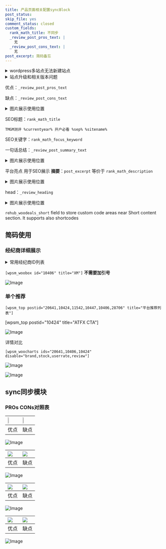 ```yaml
---
title: 产品页面相关配置syncBlock
post_status: 
skip_file: yes
comment_status: closed
custom_fields:
  rank_math_title: 不同步
  _review_post_pros_text: |
    无
  _review_post_cons_text: |
    无
post_excerpt: 简码备忘
---
```

<details><summary>wordpress多站点无法新建站点</summary>

<li>和报错需要清理cookies一样的原因</li>
<li>wp-config.php里面<code>define( 'SUBDOMAIN_INSTALL', false );//子域名安装</code></li>
<li>新建子站点是用<code>define( 'SUBDOMAIN_INSTALL', true);//子域名安装</code> 完成以后，改成<code>false</code></li>
</details>

<details><summary>站点升级和相关版本问题</summary>

<p>wordpress：5.9.9
woocommerce：7.5.1
出现问题的地方：主题选项里面>><strong>Product layout >>compact style</strong></p>
<p>如何出现没有用过的字段 导致无法保存。先导出配置 然后进行修改，后面再次恢复即可。</p>
<p>出现部分字段无法显示时，需要返回默认布局后，对产品进行保存就好了。</p>
<p></p>
</details>

优点：`_review_post_pros_text`

缺点：`_review_post_cons_text`

<details><summary>图片展示使用位置</summary>

<img src="https://prod-files-secure.s3.us-west-2.amazonaws.com/39ed1227-6d7d-4570-be36-9ccd4a2c4241/f51d3d83-55d4-4bdf-9604-f37ec77ab556/Untitled.png?X-Amz-Algorithm=AWS4-HMAC-SHA256&X-Amz-Content-Sha256=UNSIGNED-PAYLOAD&X-Amz-Credential=ASIAZI2LB466T4S4JAPK%2F20250331%2Fus-west-2%2Fs3%2Faws4_request&X-Amz-Date=20250331T045519Z&X-Amz-Expires=3600&X-Amz-Security-Token=IQoJb3JpZ2luX2VjEDQaCXVzLXdlc3QtMiJHMEUCIGa8DOIdwO%2FsLDX4h0IpDRQNt31zizmXbfIRKrjchXygAiEApwDxX0Xq4Jw8vdrbKzbtDuDJcZ%2FK8vvBLIVyuPcssRsqiAQInf%2F%2F%2F%2F%2F%2F%2F%2F%2F%2FARAAGgw2Mzc0MjMxODM4MDUiDGu93ZGgRw6mm%2Bp1tircA4L%2FF5UijKqutcE0OdW9p%2B2N0i%2FNbnxe1L%2FXF2Hiv3vzX5fcWN%2Fqd5kyLcuhe46VXr1dFvxPwcdXNUIQ8cFHQ7jybPIWyUy6KuRNz%2B%2Fc%2BKPlymIj%2F%2B9b3g%2BqT5QMjfvkP%2B%2BcnEAF6nMxfywrLudJm6z0zjpC27PCgsSJx%2Fcg2jGReKSSfLNVcjUUR4iGLsqtVAwIXVPP0KNpIlNAM%2BhUOx4B2WZo%2B5lOmZLDS%2F4KpPzfQPxxRz6o8%2BP8Wdumn4CFinSrL5dDWbjjSCgtBp41FnskAfBUkHkq9UNR0pTr%2Bat0vgVahDV6xLA7SCmPshz9VlS1bQBuaSQmxD8sAn%2F8bTCCYdRiEPPBkT%2B7Tre3xeGJEkwlxM1tvmMSu1GajitQviAM6JE5B51N7YtONInF0Bc7L1HR%2BvsGfKUyQKler1chVIVyVYoDX9yprCrWoD9B%2FwNuSVPJ5EhKMWACJXdfjxmCzzEn2M6AybV6y2fpJ82cyGYssPED1rW3gTGIynsFQQ4ndQYrvJhFKEsZMNdFvXiYnWkcw6vDANJsgHxBITFDzkK%2FY1ZfdV2BRP%2Fm92Wt7A%2Bcy07E0T9n7jOMpN6EPClUFmUrOrP6uvxl2xN8QAOEvmldqR3JKnMXd%2BnoMK%2BtqL8GOqUBzO4GIQs%2BG%2BPJ25r3AvxcslyuZ4jWIGQHUn5iSFMMwgId%2FnmKy3GqEYhSF7HzFKEgnvZFIgRWD1LrsI29%2FT%2FikF307%2B8TNEK9O%2BGhfksHSJi65ifv7n0CbflvV5ir2At%2FpXoPdpG0j5QsJPo8elBGDoPZn7p2MjgFtWrWWNqDglwrrfOuRcSRvJg3jkicdzi27GhNtpJaY4Lcny5qMwCuPczKLb04&X-Amz-Signature=aa2974bca90ef992cad8a0bc14bcc30b4bc74ed49bae3833c56e6bbea6293dc9&X-Amz-SignedHeaders=host&x-id=GetObject" alt="Image">
</details>

SEO标题：`rank_math_title`

`TMGM测评 %currentyear% 开户必看 %sep% %sitename%`

SEO关键字：`rank_math_focus_keyword`

一句话总结：`_review_post_summary_text`

<details><summary>图片展示使用位置</summary>

<img src="https://prod-files-secure.s3.us-west-2.amazonaws.com/39ed1227-6d7d-4570-be36-9ccd4a2c4241/4b96a922-296c-4f4e-8630-d1c870cbce01/Untitled.png?X-Amz-Algorithm=AWS4-HMAC-SHA256&X-Amz-Content-Sha256=UNSIGNED-PAYLOAD&X-Amz-Credential=ASIAZI2LB466V4IJE3YP%2F20250331%2Fus-west-2%2Fs3%2Faws4_request&X-Amz-Date=20250331T045523Z&X-Amz-Expires=3600&X-Amz-Security-Token=IQoJb3JpZ2luX2VjEDQaCXVzLXdlc3QtMiJHMEUCIA424p5vhfqFuQmsJYyGzkU%2FtnohbCHDdQnigbm%2FtpZNAiEArs1Ckgf0A%2Bk%2BizFf%2FojACfIsCimUNE91QaRcG87upNAqiAQInf%2F%2F%2F%2F%2F%2F%2F%2F%2F%2FARAAGgw2Mzc0MjMxODM4MDUiDIpBltENW4HZLPVpPCrcA40gociQySFGvwFasP006itT8tVMXUslTEXnaqDeZ3TfjQtpd%2B%2FQlGDEQtPJLeyOx8LAMKmROlhzWZyIBy29QP5VQQB%2BVK5zn436nz%2BSzfLDk9cXi8Lf%2BwM%2BL7s%2FxBCbazDsAaAbf%2F2StUUwB9jpS6yZcGHlzzcZDd1ljAGEpxPT6XKrFEIlBKYQpniBBAzCDHLUPRR5Ctul2MqffsQURfmAE5aiBHmQBHUxqmaa%2Fcb4M1gOfhdPkwa1iWroWZqnDtbnZgoHEfygJCTSMrK0dePstwgNJhKJtpON8nqXkTbqW9eMka7Oxh%2BJ8%2BOTIshuonrGJEImRCD21JoDC5xKOGo7PHiJqEUtsXf%2Fa0CYUaPxVqjkLusBLCIIKne3FO9iwAVUT7CY8T77dbSd7Wt1%2Fsec0mN9yD8HhlsGI6YDLahOFS7pEoJVzlZsSJI0frzG8VNOrvaZSLQeIHEyZlUtyka3L5Kc6ixQ6zVZDGy5T7iht8QhLBdeDsqeb5F43NWaLGqynxZZqZwGovPk2Q5CbP6dh4DImAXZ%2B%2FYOZSDCmPrnf9BMKo1S5w0RRhAdYImEqmDO7JmrtXXEdC0AV3g6%2BoufIon1FvosD0MTvKIoSxrA7PdABBkzQzmNmJG9MK2tqL8GOqUBDtIz9s%2BxgvuAzdvrX%2BlLUUfyEffvBXxdc0J1PNwD%2B%2F54X3yTf7LSF9rmQz00ktbpUZbV5aaSO9Wp7%2FdVhEJq6mwN9iEStYD2GFJ1pWqHx9iKUPnvfyj4PGqrs4UObFu%2BB6F3Mngf%2FOnIp8CshzO4JpPD7SmiZMM2HJxxRDxI%2BYgnluqJGZXT%2FeGkh%2FPHzg%2BHpCx0yiw6Ssd%2F4dCpc1pwGYhAmIRR&X-Amz-Signature=167b8d10697025f5328da428a40ecfc940ba45dd3ee3bb283a4a034c575ca3dc&X-Amz-SignedHeaders=host&x-id=GetObject" alt="Image">
</details>

平台亮点 用于SEO展示 **摘要**：`post_excerpt`  等价于 `rank_math_description`

<details><summary>图片展示使用位置</summary>

<img src="https://prod-files-secure.s3.us-west-2.amazonaws.com/39ed1227-6d7d-4570-be36-9ccd4a2c4241/1ee11f63-b60a-4dfe-a7a7-d58ff23b5d88/Untitled.png?X-Amz-Algorithm=AWS4-HMAC-SHA256&X-Amz-Content-Sha256=UNSIGNED-PAYLOAD&X-Amz-Credential=ASIAZI2LB466YPOMDJGP%2F20250331%2Fus-west-2%2Fs3%2Faws4_request&X-Amz-Date=20250331T045523Z&X-Amz-Expires=3600&X-Amz-Security-Token=IQoJb3JpZ2luX2VjEDQaCXVzLXdlc3QtMiJHMEUCIQD9DZqwqZhlqVUL2x3WHZO10a80%2B4KsZpM8oGJlj%2FocJQIgXtqGd4fV1l2ck1NHb4L0aw%2FWrw8Y%2BctzZYMrZN%2F2dEoqiAQInf%2F%2F%2F%2F%2F%2F%2F%2F%2F%2FARAAGgw2Mzc0MjMxODM4MDUiDAy75usN1hZlXNLKbircA3VkITVgFAWPMmBrffJ2qu7EAfOdxsIumMBkBjL1gyOmT9Yy8oZj7HgKvtETVIrmqj3U%2BvT84COJUJXZdCQINW3T8iPZc57BRc5B4uJWp9VWRhs8NaVxjrGZheuTW8V6hG%2B0jQr3CHbABc%2FmHkk9o%2FK8bc%2FFB9M2FcZ1hKTDhfj85u46S2DlVSsl89avhhzYuWjWv9sJ7fPeEwy%2BaYqcRYK0I7c0DzDZswPvtcqA6q%2FszfZETuCqHYbY0VcxkfQdxv%2Bc%2FwVRMlCvVGOv8WPTHATIbGQrOONmSATU7hYgv4s4boTtFW7e%2FhAHLMfyvP3JNZyFYUglfzVxCkDYqpsQCKn1PWTvbRkliG0rAUrpmOClusDZCeSGsaR%2FyBRa6a6iMIxMqBiqhNUFYDELbF9HkyxLz04tIkQA6BPj9GcpmLzR%2BTMmrhJNsAA1%2BObYgkeXIFd0nO9qjU3cWszmZ1%2F9bMEXC9dEESWQupvqLykqZ%2BJ2gKyyrwoJO6i8WbBMY5KjE51ZbTfeastD54E4HMoyRQVZ99jHcpkfrSRr22iLeHMD4p5GeGO3zkq%2B%2BpNJbZ82KhPXBCFjw19WE4c%2FD305g%2BsB%2BJwshFh7lZ5WyEnVbaU1a1WgewFbtBnLGAMfMKGtqL8GOqUBbnMDSQMtMkXkw8XULPO4xkXXUGDQR%2F1ofMHCBCImytWVywFQ7EHHRFqL%2FfZfIBEWK5E9iFdo616%2Badm0PBLbf09EuNGmV844zKRXkXG3A%2FJuDWhu0MPqkt5xGH1TRLOnDg7Fj0ed9ChLJ7SQJK5YRImOXGTZHdyHKSSIPZMXMACyZhk11JrKwVW%2B6OPa9NRSquKG7njG3PpaBrPFVeJNsfZCT0PA&X-Amz-Signature=28f04354f83aa2ad38f3a54e4bfcd669e44e5e89621ee7c07c56486d7bd877ee&X-Amz-SignedHeaders=host&x-id=GetObject" alt="Image">
<img src="https://prod-files-secure.s3.us-west-2.amazonaws.com/39ed1227-6d7d-4570-be36-9ccd4a2c4241/ad4118b5-78d8-4fbe-801e-3b29b5d99c01/Untitled.png?X-Amz-Algorithm=AWS4-HMAC-SHA256&X-Amz-Content-Sha256=UNSIGNED-PAYLOAD&X-Amz-Credential=ASIAZI2LB466YPOMDJGP%2F20250331%2Fus-west-2%2Fs3%2Faws4_request&X-Amz-Date=20250331T045523Z&X-Amz-Expires=3600&X-Amz-Security-Token=IQoJb3JpZ2luX2VjEDQaCXVzLXdlc3QtMiJHMEUCIQD9DZqwqZhlqVUL2x3WHZO10a80%2B4KsZpM8oGJlj%2FocJQIgXtqGd4fV1l2ck1NHb4L0aw%2FWrw8Y%2BctzZYMrZN%2F2dEoqiAQInf%2F%2F%2F%2F%2F%2F%2F%2F%2F%2FARAAGgw2Mzc0MjMxODM4MDUiDAy75usN1hZlXNLKbircA3VkITVgFAWPMmBrffJ2qu7EAfOdxsIumMBkBjL1gyOmT9Yy8oZj7HgKvtETVIrmqj3U%2BvT84COJUJXZdCQINW3T8iPZc57BRc5B4uJWp9VWRhs8NaVxjrGZheuTW8V6hG%2B0jQr3CHbABc%2FmHkk9o%2FK8bc%2FFB9M2FcZ1hKTDhfj85u46S2DlVSsl89avhhzYuWjWv9sJ7fPeEwy%2BaYqcRYK0I7c0DzDZswPvtcqA6q%2FszfZETuCqHYbY0VcxkfQdxv%2Bc%2FwVRMlCvVGOv8WPTHATIbGQrOONmSATU7hYgv4s4boTtFW7e%2FhAHLMfyvP3JNZyFYUglfzVxCkDYqpsQCKn1PWTvbRkliG0rAUrpmOClusDZCeSGsaR%2FyBRa6a6iMIxMqBiqhNUFYDELbF9HkyxLz04tIkQA6BPj9GcpmLzR%2BTMmrhJNsAA1%2BObYgkeXIFd0nO9qjU3cWszmZ1%2F9bMEXC9dEESWQupvqLykqZ%2BJ2gKyyrwoJO6i8WbBMY5KjE51ZbTfeastD54E4HMoyRQVZ99jHcpkfrSRr22iLeHMD4p5GeGO3zkq%2B%2BpNJbZ82KhPXBCFjw19WE4c%2FD305g%2BsB%2BJwshFh7lZ5WyEnVbaU1a1WgewFbtBnLGAMfMKGtqL8GOqUBbnMDSQMtMkXkw8XULPO4xkXXUGDQR%2F1ofMHCBCImytWVywFQ7EHHRFqL%2FfZfIBEWK5E9iFdo616%2Badm0PBLbf09EuNGmV844zKRXkXG3A%2FJuDWhu0MPqkt5xGH1TRLOnDg7Fj0ed9ChLJ7SQJK5YRImOXGTZHdyHKSSIPZMXMACyZhk11JrKwVW%2B6OPa9NRSquKG7njG3PpaBrPFVeJNsfZCT0PA&X-Amz-Signature=2f5a74056c83bec8fd0a736ef9e60e9fa6b6dec7531bb7cadb176288f2430493&X-Amz-SignedHeaders=host&x-id=GetObject" alt="Image">
<img src="https://prod-files-secure.s3.us-west-2.amazonaws.com/39ed1227-6d7d-4570-be36-9ccd4a2c4241/a38cf7c9-a79c-4b64-9e94-13589fe0758b/Untitled.png?X-Amz-Algorithm=AWS4-HMAC-SHA256&X-Amz-Content-Sha256=UNSIGNED-PAYLOAD&X-Amz-Credential=ASIAZI2LB466YPOMDJGP%2F20250331%2Fus-west-2%2Fs3%2Faws4_request&X-Amz-Date=20250331T045523Z&X-Amz-Expires=3600&X-Amz-Security-Token=IQoJb3JpZ2luX2VjEDQaCXVzLXdlc3QtMiJHMEUCIQD9DZqwqZhlqVUL2x3WHZO10a80%2B4KsZpM8oGJlj%2FocJQIgXtqGd4fV1l2ck1NHb4L0aw%2FWrw8Y%2BctzZYMrZN%2F2dEoqiAQInf%2F%2F%2F%2F%2F%2F%2F%2F%2F%2FARAAGgw2Mzc0MjMxODM4MDUiDAy75usN1hZlXNLKbircA3VkITVgFAWPMmBrffJ2qu7EAfOdxsIumMBkBjL1gyOmT9Yy8oZj7HgKvtETVIrmqj3U%2BvT84COJUJXZdCQINW3T8iPZc57BRc5B4uJWp9VWRhs8NaVxjrGZheuTW8V6hG%2B0jQr3CHbABc%2FmHkk9o%2FK8bc%2FFB9M2FcZ1hKTDhfj85u46S2DlVSsl89avhhzYuWjWv9sJ7fPeEwy%2BaYqcRYK0I7c0DzDZswPvtcqA6q%2FszfZETuCqHYbY0VcxkfQdxv%2Bc%2FwVRMlCvVGOv8WPTHATIbGQrOONmSATU7hYgv4s4boTtFW7e%2FhAHLMfyvP3JNZyFYUglfzVxCkDYqpsQCKn1PWTvbRkliG0rAUrpmOClusDZCeSGsaR%2FyBRa6a6iMIxMqBiqhNUFYDELbF9HkyxLz04tIkQA6BPj9GcpmLzR%2BTMmrhJNsAA1%2BObYgkeXIFd0nO9qjU3cWszmZ1%2F9bMEXC9dEESWQupvqLykqZ%2BJ2gKyyrwoJO6i8WbBMY5KjE51ZbTfeastD54E4HMoyRQVZ99jHcpkfrSRr22iLeHMD4p5GeGO3zkq%2B%2BpNJbZ82KhPXBCFjw19WE4c%2FD305g%2BsB%2BJwshFh7lZ5WyEnVbaU1a1WgewFbtBnLGAMfMKGtqL8GOqUBbnMDSQMtMkXkw8XULPO4xkXXUGDQR%2F1ofMHCBCImytWVywFQ7EHHRFqL%2FfZfIBEWK5E9iFdo616%2Badm0PBLbf09EuNGmV844zKRXkXG3A%2FJuDWhu0MPqkt5xGH1TRLOnDg7Fj0ed9ChLJ7SQJK5YRImOXGTZHdyHKSSIPZMXMACyZhk11JrKwVW%2B6OPa9NRSquKG7njG3PpaBrPFVeJNsfZCT0PA&X-Amz-Signature=afa88bcf0e7f547ce2ad5b2b96ed383415b573f5f48d2de44848e6858f2369af&X-Amz-SignedHeaders=host&x-id=GetObject" alt="Image">
<img src="https://prod-files-secure.s3.us-west-2.amazonaws.com/39ed1227-6d7d-4570-be36-9ccd4a2c4241/7da6fc1e-d2ac-42ae-8c75-cb5749aa18f6/Untitled.png?X-Amz-Algorithm=AWS4-HMAC-SHA256&X-Amz-Content-Sha256=UNSIGNED-PAYLOAD&X-Amz-Credential=ASIAZI2LB466YPOMDJGP%2F20250331%2Fus-west-2%2Fs3%2Faws4_request&X-Amz-Date=20250331T045523Z&X-Amz-Expires=3600&X-Amz-Security-Token=IQoJb3JpZ2luX2VjEDQaCXVzLXdlc3QtMiJHMEUCIQD9DZqwqZhlqVUL2x3WHZO10a80%2B4KsZpM8oGJlj%2FocJQIgXtqGd4fV1l2ck1NHb4L0aw%2FWrw8Y%2BctzZYMrZN%2F2dEoqiAQInf%2F%2F%2F%2F%2F%2F%2F%2F%2F%2FARAAGgw2Mzc0MjMxODM4MDUiDAy75usN1hZlXNLKbircA3VkITVgFAWPMmBrffJ2qu7EAfOdxsIumMBkBjL1gyOmT9Yy8oZj7HgKvtETVIrmqj3U%2BvT84COJUJXZdCQINW3T8iPZc57BRc5B4uJWp9VWRhs8NaVxjrGZheuTW8V6hG%2B0jQr3CHbABc%2FmHkk9o%2FK8bc%2FFB9M2FcZ1hKTDhfj85u46S2DlVSsl89avhhzYuWjWv9sJ7fPeEwy%2BaYqcRYK0I7c0DzDZswPvtcqA6q%2FszfZETuCqHYbY0VcxkfQdxv%2Bc%2FwVRMlCvVGOv8WPTHATIbGQrOONmSATU7hYgv4s4boTtFW7e%2FhAHLMfyvP3JNZyFYUglfzVxCkDYqpsQCKn1PWTvbRkliG0rAUrpmOClusDZCeSGsaR%2FyBRa6a6iMIxMqBiqhNUFYDELbF9HkyxLz04tIkQA6BPj9GcpmLzR%2BTMmrhJNsAA1%2BObYgkeXIFd0nO9qjU3cWszmZ1%2F9bMEXC9dEESWQupvqLykqZ%2BJ2gKyyrwoJO6i8WbBMY5KjE51ZbTfeastD54E4HMoyRQVZ99jHcpkfrSRr22iLeHMD4p5GeGO3zkq%2B%2BpNJbZ82KhPXBCFjw19WE4c%2FD305g%2BsB%2BJwshFh7lZ5WyEnVbaU1a1WgewFbtBnLGAMfMKGtqL8GOqUBbnMDSQMtMkXkw8XULPO4xkXXUGDQR%2F1ofMHCBCImytWVywFQ7EHHRFqL%2FfZfIBEWK5E9iFdo616%2Badm0PBLbf09EuNGmV844zKRXkXG3A%2FJuDWhu0MPqkt5xGH1TRLOnDg7Fj0ed9ChLJ7SQJK5YRImOXGTZHdyHKSSIPZMXMACyZhk11JrKwVW%2B6OPa9NRSquKG7njG3PpaBrPFVeJNsfZCT0PA&X-Amz-Signature=e8165b478acfc7f25d67c368564aa5d8d1df277c7badfd229ce7e9e6eeb2c2eb&X-Amz-SignedHeaders=host&x-id=GetObject" alt="Image">
<img src="https://prod-files-secure.s3.us-west-2.amazonaws.com/39ed1227-6d7d-4570-be36-9ccd4a2c4241/7e97f40a-eaee-47f5-b2f9-475f96808fa7/Untitled.png?X-Amz-Algorithm=AWS4-HMAC-SHA256&X-Amz-Content-Sha256=UNSIGNED-PAYLOAD&X-Amz-Credential=ASIAZI2LB466YPOMDJGP%2F20250331%2Fus-west-2%2Fs3%2Faws4_request&X-Amz-Date=20250331T045523Z&X-Amz-Expires=3600&X-Amz-Security-Token=IQoJb3JpZ2luX2VjEDQaCXVzLXdlc3QtMiJHMEUCIQD9DZqwqZhlqVUL2x3WHZO10a80%2B4KsZpM8oGJlj%2FocJQIgXtqGd4fV1l2ck1NHb4L0aw%2FWrw8Y%2BctzZYMrZN%2F2dEoqiAQInf%2F%2F%2F%2F%2F%2F%2F%2F%2F%2FARAAGgw2Mzc0MjMxODM4MDUiDAy75usN1hZlXNLKbircA3VkITVgFAWPMmBrffJ2qu7EAfOdxsIumMBkBjL1gyOmT9Yy8oZj7HgKvtETVIrmqj3U%2BvT84COJUJXZdCQINW3T8iPZc57BRc5B4uJWp9VWRhs8NaVxjrGZheuTW8V6hG%2B0jQr3CHbABc%2FmHkk9o%2FK8bc%2FFB9M2FcZ1hKTDhfj85u46S2DlVSsl89avhhzYuWjWv9sJ7fPeEwy%2BaYqcRYK0I7c0DzDZswPvtcqA6q%2FszfZETuCqHYbY0VcxkfQdxv%2Bc%2FwVRMlCvVGOv8WPTHATIbGQrOONmSATU7hYgv4s4boTtFW7e%2FhAHLMfyvP3JNZyFYUglfzVxCkDYqpsQCKn1PWTvbRkliG0rAUrpmOClusDZCeSGsaR%2FyBRa6a6iMIxMqBiqhNUFYDELbF9HkyxLz04tIkQA6BPj9GcpmLzR%2BTMmrhJNsAA1%2BObYgkeXIFd0nO9qjU3cWszmZ1%2F9bMEXC9dEESWQupvqLykqZ%2BJ2gKyyrwoJO6i8WbBMY5KjE51ZbTfeastD54E4HMoyRQVZ99jHcpkfrSRr22iLeHMD4p5GeGO3zkq%2B%2BpNJbZ82KhPXBCFjw19WE4c%2FD305g%2BsB%2BJwshFh7lZ5WyEnVbaU1a1WgewFbtBnLGAMfMKGtqL8GOqUBbnMDSQMtMkXkw8XULPO4xkXXUGDQR%2F1ofMHCBCImytWVywFQ7EHHRFqL%2FfZfIBEWK5E9iFdo616%2Badm0PBLbf09EuNGmV844zKRXkXG3A%2FJuDWhu0MPqkt5xGH1TRLOnDg7Fj0ed9ChLJ7SQJK5YRImOXGTZHdyHKSSIPZMXMACyZhk11JrKwVW%2B6OPa9NRSquKG7njG3PpaBrPFVeJNsfZCT0PA&X-Amz-Signature=3469f7e55dd6ce5a8767cb6eecafab8ac5ca18c68cc47cf849dc86f90790a88b&X-Amz-SignedHeaders=host&x-id=GetObject" alt="Image">
</details>

head：`_review_heading`

<details><summary>图片展示使用位置</summary>

<img src="https://prod-files-secure.s3.us-west-2.amazonaws.com/39ed1227-6d7d-4570-be36-9ccd4a2c4241/3a4650ad-9887-415c-889a-edd51fa54f27/Untitled.png?X-Amz-Algorithm=AWS4-HMAC-SHA256&X-Amz-Content-Sha256=UNSIGNED-PAYLOAD&X-Amz-Credential=ASIAZI2LB466RQVIGSFV%2F20250331%2Fus-west-2%2Fs3%2Faws4_request&X-Amz-Date=20250331T045523Z&X-Amz-Expires=3600&X-Amz-Security-Token=IQoJb3JpZ2luX2VjEDQaCXVzLXdlc3QtMiJIMEYCIQCEN433jJ5GqMXR6PDIjqKhMgwdI02NQt3DnZpJn7V5%2BwIhAMWxKoHsrAm2psT34YoUIRepdJuPTUTYZYedGNtyaBS3KogECJ3%2F%2F%2F%2F%2F%2F%2F%2F%2F%2FwEQABoMNjM3NDIzMTgzODA1IgxjeeTfS6cpdRn%2B%2FPYq3AMBSI%2BAN5gOn1ja9KGHtaIqI3uV2teC66XacTmbfS%2BeiHGB1J5BeM%2FekN1NetJyskHb%2B0RBK0T4C8LpoPtMxZA9mBlo%2Bb58lI9HCe3y%2B%2BULipKGhS7yeBAo7V3EXvBlAmGf%2FPxXsGq%2FgZZ8KFQjqAR1HK%2FB1ZZ01FyOY%2BW3KcrD87%2F3U472aUcJOVEDQA5HbKmH6Kf4CG9CRyUSgUU1y%2B%2F3SuORxfxxrXDxFwvhlLmge2o%2B1A%2FKQ8%2BjCsIlfGqjKHy961ZqV%2B5T%2BuzDIOrf3QmIdJ68lVP4I0ALq14Cb4tAzjsDinrEWS7SBHL6rIXH%2FzoBWe3qMa7Va5PKKaOaqFTUmNtjE%2BXzG4bYLBiwtfSYkDsw5ng0ebYgf5TN6EdQbxYmrvipJreIlOWYxk%2FPZwHxc5l%2F4ZWl5zX1PEKuvaF2%2B33WFDwtjYbRBb61oTfwDVS6UKduoI7sEAB0%2FKE8gTyrzVtYIOw5xzjCxb49Sl4YMx5GM%2FLeBlfrEvdRsaSnInZnz99VrtKBIZlkMqMGFovwvTioMy70KRCDPLkXDdxUaXUokKQ6JMfnPU14YQ2WIDve1IQ%2BXXtPUp%2FiRq7VEXnqtPwvnIjae53HDad68TNJ9RHPTFL%2BcKcqwNj7HDDQrai%2FBjqkAThnvoynV7FXTUOEV9jUhbrgWUA%2FGFxgflcju27KpmNnrKDnfhnBUejWalhwHvl%2BtZG5LDT%2Fd%2BgpLj4c1EhGN3nyPR4VYzUrdFD9q5wwBGPSvtkAw20k5IT4NHHbVsOxP%2F7tgZgOQ4suQ%2FUBNbXiqKgyigfKKsdQx%2F6IXz8JLuapk18pnQsSA0sYfqQbsKaF3a4%2F6ZlrsYAPRqKp2KTk01lA1XsD&X-Amz-Signature=b1640495b2556af5f444a1abe8de37e2071820ee245436aeea736e4c173e9953&X-Amz-SignedHeaders=host&x-id=GetObject" alt="Image">
</details>

`rehub_woodeals_short`	field to store custom code areas near Short content section. It supports also shortcodes



## 简码使用

### 经纪商详细展示

<details><summary>常用经纪商ID列表</summary>

<pre><code class="php">嘉盛 ===> 20641  [wpsm_woobox id="20641" title="嘉盛"]
易信easymarkets ===> 11542  [wpsm_woobox id="11542" title="易信easymarkets"]
ATFX外汇 ===> 10424  [wpsm_woobox id="10424" title="ATFX"]
XM ===> 10406  [wpsm_woobox id="10406" title="XM"]
TMGM ===> 29622  [wpsm_woobox id="29622" title="TMGM"]
HYCM ===> 10447  [wpsm_woobox id="10447" title="HYCM"]
fpmarkets澳福外汇 ===> 20639  [wpsm_woobox id="20639" title="fpmarkets澳福外汇"]</code></pre>
</details>

`[wpsm_woobox id="10406" title="XM"]` **不需要加引号**

![Image](https://prod-files-secure.s3.us-west-2.amazonaws.com/39ed1227-6d7d-4570-be36-9ccd4a2c4241/4f898f9d-0fa7-4e43-acd3-ac6bc7be575a/Untitled.png?X-Amz-Algorithm=AWS4-HMAC-SHA256&X-Amz-Content-Sha256=UNSIGNED-PAYLOAD&X-Amz-Credential=ASIAZI2LB466RWV7ER2I%2F20250331%2Fus-west-2%2Fs3%2Faws4_request&X-Amz-Date=20250331T045517Z&X-Amz-Expires=3600&X-Amz-Security-Token=IQoJb3JpZ2luX2VjEDQaCXVzLXdlc3QtMiJGMEQCIHDse1frszrzVS2BZ4N%2BnxXDOmVzUkFF1RaQf6BkaktGAiA24mJAx6eXgodKhW4V0ktjBOJaKIDR2rjpliNjulHpGCqIBAid%2F%2F%2F%2F%2F%2F%2F%2F%2F%2F8BEAAaDDYzNzQyMzE4MzgwNSIMBzlSIxNUpjsPDT9JKtwDxvh1w4XgzqC01Bzm%2F0LstQroSkQx46Z2b1GlAQyghoEiH%2Fb2Ynlf%2BjUTGE56jWvz8%2FvP0JFaJ7DtbkSCjiGxpIZ7aFlUU2yOWim7ovFlCP3p51Q0PZaGVhwi5LJUp%2FEffcKsqyPSY3x7FWbnPsgHmhq0f7HgnDXNwXtkE0%2BE06E%2BAjthyv%2B2qyHGpkLgfjclDTTrvGdQtkF6wjOsJ9%2Fq%2Bx1y7DKWQnCshSrso4E%2FK7JOEuHDtZM019GKm0zAJ8uP4x7hjbwaAX1XPNF0CFIWz0AN3QTcLSV9kUbvOLXOgOTtaEA3H9ch7Fx9gLP2roHtaUKZgpaKvIgLGw1FUFrTkVRhn7RpAc%2FF8dsdr41op9HpuoUvorgRzxh1vaNg0z9iluqgzMHlMEVgm4mwn9F116jr4%2B0PJjkvsFmtDh1036Q9Ibw1HNzPIb8nIkeCcOhA5LyKWYZtazUmigwUIoblLWvP8EJQajw%2BbRCAC8e4csL4VZb6pscdQDL353hEymM9MA947uY7lHEHjRyJSFb8GTYdz1c40mjhVU%2FZ%2Flh8c%2B6bsKN1GKMA5JweApeo1AwoE%2BNbhMn31%2BLaCiLZwagDsq3obgWoRgrSFuvVzwyjT4Je%2FJ2n%2B2tn%2Bjk37Pwwlq2ovwY6pgHP5nyh4L2QWT4B36O5TGkQbGdrSYwKgNTI6glgq4M3Y4c95zUF%2F76zQXDGC2TfgAkarwDauJ9hyZ7GeKh84oYkVS69zjKRzaQhpuQ3kOCS8YG2G4ilEAm9PQAhDwFKaQk6yGuosR3MWjdztdIX%2B109MWGfcondC7VfYIsVjdfC5bvmDhKe3QVto2WdIpzbP6FW5yboYcr%2FAMNP6t%2FHLFrHVYAjeTdf&X-Amz-Signature=bfef8745eea4969ee6062fa9fcdb88ccb5fb2c66d78aa489fc277eddc2c35cb5&X-Amz-SignedHeaders=host&x-id=GetObject)

### 单个推荐
`[wpsm_top postid="20641,10424,11542,10447,10406,28706" title="平台推荐列表"]`

[wpsm_top postid="10424" title="ATFX CTA"]

![Image](https://prod-files-secure.s3.us-west-2.amazonaws.com/39ed1227-6d7d-4570-be36-9ccd4a2c4241/5ac620dc-51a8-48b6-b55d-91f47299193c/Untitled.png?X-Amz-Algorithm=AWS4-HMAC-SHA256&X-Amz-Content-Sha256=UNSIGNED-PAYLOAD&X-Amz-Credential=ASIAZI2LB466RWV7ER2I%2F20250331%2Fus-west-2%2Fs3%2Faws4_request&X-Amz-Date=20250331T045517Z&X-Amz-Expires=3600&X-Amz-Security-Token=IQoJb3JpZ2luX2VjEDQaCXVzLXdlc3QtMiJGMEQCIHDse1frszrzVS2BZ4N%2BnxXDOmVzUkFF1RaQf6BkaktGAiA24mJAx6eXgodKhW4V0ktjBOJaKIDR2rjpliNjulHpGCqIBAid%2F%2F%2F%2F%2F%2F%2F%2F%2F%2F8BEAAaDDYzNzQyMzE4MzgwNSIMBzlSIxNUpjsPDT9JKtwDxvh1w4XgzqC01Bzm%2F0LstQroSkQx46Z2b1GlAQyghoEiH%2Fb2Ynlf%2BjUTGE56jWvz8%2FvP0JFaJ7DtbkSCjiGxpIZ7aFlUU2yOWim7ovFlCP3p51Q0PZaGVhwi5LJUp%2FEffcKsqyPSY3x7FWbnPsgHmhq0f7HgnDXNwXtkE0%2BE06E%2BAjthyv%2B2qyHGpkLgfjclDTTrvGdQtkF6wjOsJ9%2Fq%2Bx1y7DKWQnCshSrso4E%2FK7JOEuHDtZM019GKm0zAJ8uP4x7hjbwaAX1XPNF0CFIWz0AN3QTcLSV9kUbvOLXOgOTtaEA3H9ch7Fx9gLP2roHtaUKZgpaKvIgLGw1FUFrTkVRhn7RpAc%2FF8dsdr41op9HpuoUvorgRzxh1vaNg0z9iluqgzMHlMEVgm4mwn9F116jr4%2B0PJjkvsFmtDh1036Q9Ibw1HNzPIb8nIkeCcOhA5LyKWYZtazUmigwUIoblLWvP8EJQajw%2BbRCAC8e4csL4VZb6pscdQDL353hEymM9MA947uY7lHEHjRyJSFb8GTYdz1c40mjhVU%2FZ%2Flh8c%2B6bsKN1GKMA5JweApeo1AwoE%2BNbhMn31%2BLaCiLZwagDsq3obgWoRgrSFuvVzwyjT4Je%2FJ2n%2B2tn%2Bjk37Pwwlq2ovwY6pgHP5nyh4L2QWT4B36O5TGkQbGdrSYwKgNTI6glgq4M3Y4c95zUF%2F76zQXDGC2TfgAkarwDauJ9hyZ7GeKh84oYkVS69zjKRzaQhpuQ3kOCS8YG2G4ilEAm9PQAhDwFKaQk6yGuosR3MWjdztdIX%2B109MWGfcondC7VfYIsVjdfC5bvmDhKe3QVto2WdIpzbP6FW5yboYcr%2FAMNP6t%2FHLFrHVYAjeTdf&X-Amz-Signature=3d0a3fc4fef9f95493854388b4deb766798e22c52351d772f1bce71fc65c9da3&X-Amz-SignedHeaders=host&x-id=GetObject)

详情对比

`[wpsm_woocharts ids="20641,10406,10424" disable="brand,stock,userrate,review"]`

![Image](https://prod-files-secure.s3.us-west-2.amazonaws.com/39ed1227-6d7d-4570-be36-9ccd4a2c4241/bf3ba45f-b9f3-4295-8aef-b4a495fd25f4/Untitled.png?X-Amz-Algorithm=AWS4-HMAC-SHA256&X-Amz-Content-Sha256=UNSIGNED-PAYLOAD&X-Amz-Credential=ASIAZI2LB466RWV7ER2I%2F20250331%2Fus-west-2%2Fs3%2Faws4_request&X-Amz-Date=20250331T045517Z&X-Amz-Expires=3600&X-Amz-Security-Token=IQoJb3JpZ2luX2VjEDQaCXVzLXdlc3QtMiJGMEQCIHDse1frszrzVS2BZ4N%2BnxXDOmVzUkFF1RaQf6BkaktGAiA24mJAx6eXgodKhW4V0ktjBOJaKIDR2rjpliNjulHpGCqIBAid%2F%2F%2F%2F%2F%2F%2F%2F%2F%2F8BEAAaDDYzNzQyMzE4MzgwNSIMBzlSIxNUpjsPDT9JKtwDxvh1w4XgzqC01Bzm%2F0LstQroSkQx46Z2b1GlAQyghoEiH%2Fb2Ynlf%2BjUTGE56jWvz8%2FvP0JFaJ7DtbkSCjiGxpIZ7aFlUU2yOWim7ovFlCP3p51Q0PZaGVhwi5LJUp%2FEffcKsqyPSY3x7FWbnPsgHmhq0f7HgnDXNwXtkE0%2BE06E%2BAjthyv%2B2qyHGpkLgfjclDTTrvGdQtkF6wjOsJ9%2Fq%2Bx1y7DKWQnCshSrso4E%2FK7JOEuHDtZM019GKm0zAJ8uP4x7hjbwaAX1XPNF0CFIWz0AN3QTcLSV9kUbvOLXOgOTtaEA3H9ch7Fx9gLP2roHtaUKZgpaKvIgLGw1FUFrTkVRhn7RpAc%2FF8dsdr41op9HpuoUvorgRzxh1vaNg0z9iluqgzMHlMEVgm4mwn9F116jr4%2B0PJjkvsFmtDh1036Q9Ibw1HNzPIb8nIkeCcOhA5LyKWYZtazUmigwUIoblLWvP8EJQajw%2BbRCAC8e4csL4VZb6pscdQDL353hEymM9MA947uY7lHEHjRyJSFb8GTYdz1c40mjhVU%2FZ%2Flh8c%2B6bsKN1GKMA5JweApeo1AwoE%2BNbhMn31%2BLaCiLZwagDsq3obgWoRgrSFuvVzwyjT4Je%2FJ2n%2B2tn%2Bjk37Pwwlq2ovwY6pgHP5nyh4L2QWT4B36O5TGkQbGdrSYwKgNTI6glgq4M3Y4c95zUF%2F76zQXDGC2TfgAkarwDauJ9hyZ7GeKh84oYkVS69zjKRzaQhpuQ3kOCS8YG2G4ilEAm9PQAhDwFKaQk6yGuosR3MWjdztdIX%2B109MWGfcondC7VfYIsVjdfC5bvmDhKe3QVto2WdIpzbP6FW5yboYcr%2FAMNP6t%2FHLFrHVYAjeTdf&X-Amz-Signature=492ba0bb98a400970bf3a5b35a8862ab59d779178fd7843f377cb63f0787265b&X-Amz-SignedHeaders=host&x-id=GetObject)

![Image](https://prod-files-secure.s3.us-west-2.amazonaws.com/39ed1227-6d7d-4570-be36-9ccd4a2c4241/30bc56ef-f383-4b48-9768-2ebc9e436ec0/Untitled.png?X-Amz-Algorithm=AWS4-HMAC-SHA256&X-Amz-Content-Sha256=UNSIGNED-PAYLOAD&X-Amz-Credential=ASIAZI2LB466RWV7ER2I%2F20250331%2Fus-west-2%2Fs3%2Faws4_request&X-Amz-Date=20250331T045517Z&X-Amz-Expires=3600&X-Amz-Security-Token=IQoJb3JpZ2luX2VjEDQaCXVzLXdlc3QtMiJGMEQCIHDse1frszrzVS2BZ4N%2BnxXDOmVzUkFF1RaQf6BkaktGAiA24mJAx6eXgodKhW4V0ktjBOJaKIDR2rjpliNjulHpGCqIBAid%2F%2F%2F%2F%2F%2F%2F%2F%2F%2F8BEAAaDDYzNzQyMzE4MzgwNSIMBzlSIxNUpjsPDT9JKtwDxvh1w4XgzqC01Bzm%2F0LstQroSkQx46Z2b1GlAQyghoEiH%2Fb2Ynlf%2BjUTGE56jWvz8%2FvP0JFaJ7DtbkSCjiGxpIZ7aFlUU2yOWim7ovFlCP3p51Q0PZaGVhwi5LJUp%2FEffcKsqyPSY3x7FWbnPsgHmhq0f7HgnDXNwXtkE0%2BE06E%2BAjthyv%2B2qyHGpkLgfjclDTTrvGdQtkF6wjOsJ9%2Fq%2Bx1y7DKWQnCshSrso4E%2FK7JOEuHDtZM019GKm0zAJ8uP4x7hjbwaAX1XPNF0CFIWz0AN3QTcLSV9kUbvOLXOgOTtaEA3H9ch7Fx9gLP2roHtaUKZgpaKvIgLGw1FUFrTkVRhn7RpAc%2FF8dsdr41op9HpuoUvorgRzxh1vaNg0z9iluqgzMHlMEVgm4mwn9F116jr4%2B0PJjkvsFmtDh1036Q9Ibw1HNzPIb8nIkeCcOhA5LyKWYZtazUmigwUIoblLWvP8EJQajw%2BbRCAC8e4csL4VZb6pscdQDL353hEymM9MA947uY7lHEHjRyJSFb8GTYdz1c40mjhVU%2FZ%2Flh8c%2B6bsKN1GKMA5JweApeo1AwoE%2BNbhMn31%2BLaCiLZwagDsq3obgWoRgrSFuvVzwyjT4Je%2FJ2n%2B2tn%2Bjk37Pwwlq2ovwY6pgHP5nyh4L2QWT4B36O5TGkQbGdrSYwKgNTI6glgq4M3Y4c95zUF%2F76zQXDGC2TfgAkarwDauJ9hyZ7GeKh84oYkVS69zjKRzaQhpuQ3kOCS8YG2G4ilEAm9PQAhDwFKaQk6yGuosR3MWjdztdIX%2B109MWGfcondC7VfYIsVjdfC5bvmDhKe3QVto2WdIpzbP6FW5yboYcr%2FAMNP6t%2FHLFrHVYAjeTdf&X-Amz-Signature=197e52eb3ff0740280b497d73d6d234ea2acad3078be6a89cf7a38a8f1facde3&X-Amz-SignedHeaders=host&x-id=GetObject)

## sync同步模块

### PROs CONs对照表

| <img src="https://cdn.ifttt.fun/gh/jarlin8/OSS@main/icons/customize/pros.svg" height="auto" width="37.3%"> | <img src="https://cdn.ifttt.fun/gh/jarlin8/OSS@main/icons/customize/cons.svg" height="auto" width="28.8%"> |
| :--- | :--- |
| 优点 | 缺点 |

![Image](https://prod-files-secure.s3.us-west-2.amazonaws.com/39ed1227-6d7d-4570-be36-9ccd4a2c4241/8742b755-dfb5-4004-9a5f-d6e561664bd8/Untitled.png?X-Amz-Algorithm=AWS4-HMAC-SHA256&X-Amz-Content-Sha256=UNSIGNED-PAYLOAD&X-Amz-Credential=ASIAZI2LB466RWV7ER2I%2F20250331%2Fus-west-2%2Fs3%2Faws4_request&X-Amz-Date=20250331T045517Z&X-Amz-Expires=3600&X-Amz-Security-Token=IQoJb3JpZ2luX2VjEDQaCXVzLXdlc3QtMiJGMEQCIHDse1frszrzVS2BZ4N%2BnxXDOmVzUkFF1RaQf6BkaktGAiA24mJAx6eXgodKhW4V0ktjBOJaKIDR2rjpliNjulHpGCqIBAid%2F%2F%2F%2F%2F%2F%2F%2F%2F%2F8BEAAaDDYzNzQyMzE4MzgwNSIMBzlSIxNUpjsPDT9JKtwDxvh1w4XgzqC01Bzm%2F0LstQroSkQx46Z2b1GlAQyghoEiH%2Fb2Ynlf%2BjUTGE56jWvz8%2FvP0JFaJ7DtbkSCjiGxpIZ7aFlUU2yOWim7ovFlCP3p51Q0PZaGVhwi5LJUp%2FEffcKsqyPSY3x7FWbnPsgHmhq0f7HgnDXNwXtkE0%2BE06E%2BAjthyv%2B2qyHGpkLgfjclDTTrvGdQtkF6wjOsJ9%2Fq%2Bx1y7DKWQnCshSrso4E%2FK7JOEuHDtZM019GKm0zAJ8uP4x7hjbwaAX1XPNF0CFIWz0AN3QTcLSV9kUbvOLXOgOTtaEA3H9ch7Fx9gLP2roHtaUKZgpaKvIgLGw1FUFrTkVRhn7RpAc%2FF8dsdr41op9HpuoUvorgRzxh1vaNg0z9iluqgzMHlMEVgm4mwn9F116jr4%2B0PJjkvsFmtDh1036Q9Ibw1HNzPIb8nIkeCcOhA5LyKWYZtazUmigwUIoblLWvP8EJQajw%2BbRCAC8e4csL4VZb6pscdQDL353hEymM9MA947uY7lHEHjRyJSFb8GTYdz1c40mjhVU%2FZ%2Flh8c%2B6bsKN1GKMA5JweApeo1AwoE%2BNbhMn31%2BLaCiLZwagDsq3obgWoRgrSFuvVzwyjT4Je%2FJ2n%2B2tn%2Bjk37Pwwlq2ovwY6pgHP5nyh4L2QWT4B36O5TGkQbGdrSYwKgNTI6glgq4M3Y4c95zUF%2F76zQXDGC2TfgAkarwDauJ9hyZ7GeKh84oYkVS69zjKRzaQhpuQ3kOCS8YG2G4ilEAm9PQAhDwFKaQk6yGuosR3MWjdztdIX%2B109MWGfcondC7VfYIsVjdfC5bvmDhKe3QVto2WdIpzbP6FW5yboYcr%2FAMNP6t%2FHLFrHVYAjeTdf&X-Amz-Signature=a09936221c807fd0bf5b5b85ad291f79d5d4a5949d12ad35e8547d6e874efe2e&X-Amz-SignedHeaders=host&x-id=GetObject)

| <img src="https://cdn.ifttt.fun/gh/jarlin8/OSS@main/icons/customize/pros1.svg" height="auto"> | <img src="https://cdn.ifttt.fun/gh/jarlin8/OSS@main/icons/customize/cons1.svg" height="auto"> |
| :--- | :--- |
| 优点 | 缺点 |

![Image](https://prod-files-secure.s3.us-west-2.amazonaws.com/39ed1227-6d7d-4570-be36-9ccd4a2c4241/806358f8-c9c4-4e17-bb35-c6c76a5397a5/Untitled.png?X-Amz-Algorithm=AWS4-HMAC-SHA256&X-Amz-Content-Sha256=UNSIGNED-PAYLOAD&X-Amz-Credential=ASIAZI2LB466RWV7ER2I%2F20250331%2Fus-west-2%2Fs3%2Faws4_request&X-Amz-Date=20250331T045517Z&X-Amz-Expires=3600&X-Amz-Security-Token=IQoJb3JpZ2luX2VjEDQaCXVzLXdlc3QtMiJGMEQCIHDse1frszrzVS2BZ4N%2BnxXDOmVzUkFF1RaQf6BkaktGAiA24mJAx6eXgodKhW4V0ktjBOJaKIDR2rjpliNjulHpGCqIBAid%2F%2F%2F%2F%2F%2F%2F%2F%2F%2F8BEAAaDDYzNzQyMzE4MzgwNSIMBzlSIxNUpjsPDT9JKtwDxvh1w4XgzqC01Bzm%2F0LstQroSkQx46Z2b1GlAQyghoEiH%2Fb2Ynlf%2BjUTGE56jWvz8%2FvP0JFaJ7DtbkSCjiGxpIZ7aFlUU2yOWim7ovFlCP3p51Q0PZaGVhwi5LJUp%2FEffcKsqyPSY3x7FWbnPsgHmhq0f7HgnDXNwXtkE0%2BE06E%2BAjthyv%2B2qyHGpkLgfjclDTTrvGdQtkF6wjOsJ9%2Fq%2Bx1y7DKWQnCshSrso4E%2FK7JOEuHDtZM019GKm0zAJ8uP4x7hjbwaAX1XPNF0CFIWz0AN3QTcLSV9kUbvOLXOgOTtaEA3H9ch7Fx9gLP2roHtaUKZgpaKvIgLGw1FUFrTkVRhn7RpAc%2FF8dsdr41op9HpuoUvorgRzxh1vaNg0z9iluqgzMHlMEVgm4mwn9F116jr4%2B0PJjkvsFmtDh1036Q9Ibw1HNzPIb8nIkeCcOhA5LyKWYZtazUmigwUIoblLWvP8EJQajw%2BbRCAC8e4csL4VZb6pscdQDL353hEymM9MA947uY7lHEHjRyJSFb8GTYdz1c40mjhVU%2FZ%2Flh8c%2B6bsKN1GKMA5JweApeo1AwoE%2BNbhMn31%2BLaCiLZwagDsq3obgWoRgrSFuvVzwyjT4Je%2FJ2n%2B2tn%2Bjk37Pwwlq2ovwY6pgHP5nyh4L2QWT4B36O5TGkQbGdrSYwKgNTI6glgq4M3Y4c95zUF%2F76zQXDGC2TfgAkarwDauJ9hyZ7GeKh84oYkVS69zjKRzaQhpuQ3kOCS8YG2G4ilEAm9PQAhDwFKaQk6yGuosR3MWjdztdIX%2B109MWGfcondC7VfYIsVjdfC5bvmDhKe3QVto2WdIpzbP6FW5yboYcr%2FAMNP6t%2FHLFrHVYAjeTdf&X-Amz-Signature=af3130dcc102cba8856846f3597e09c3c3db735e587bbc8ce7297299a3bc631f&X-Amz-SignedHeaders=host&x-id=GetObject)

| <img src="https://cdn.ifttt.fun/gh/jarlin8/OSS@main/icons/customize/pros2.svg" height="auto"> | <img src="https://cdn.ifttt.fun/gh/jarlin8/OSS@main/icons/customize/cons2.svg" height="auto"> |
| :--- | :--- |
| 优点 | 缺点 |

![Image](https://prod-files-secure.s3.us-west-2.amazonaws.com/39ed1227-6d7d-4570-be36-9ccd4a2c4241/a9245ec9-70dd-4005-b534-0d54315fc5f3/Untitled.png?X-Amz-Algorithm=AWS4-HMAC-SHA256&X-Amz-Content-Sha256=UNSIGNED-PAYLOAD&X-Amz-Credential=ASIAZI2LB466RWV7ER2I%2F20250331%2Fus-west-2%2Fs3%2Faws4_request&X-Amz-Date=20250331T045517Z&X-Amz-Expires=3600&X-Amz-Security-Token=IQoJb3JpZ2luX2VjEDQaCXVzLXdlc3QtMiJGMEQCIHDse1frszrzVS2BZ4N%2BnxXDOmVzUkFF1RaQf6BkaktGAiA24mJAx6eXgodKhW4V0ktjBOJaKIDR2rjpliNjulHpGCqIBAid%2F%2F%2F%2F%2F%2F%2F%2F%2F%2F8BEAAaDDYzNzQyMzE4MzgwNSIMBzlSIxNUpjsPDT9JKtwDxvh1w4XgzqC01Bzm%2F0LstQroSkQx46Z2b1GlAQyghoEiH%2Fb2Ynlf%2BjUTGE56jWvz8%2FvP0JFaJ7DtbkSCjiGxpIZ7aFlUU2yOWim7ovFlCP3p51Q0PZaGVhwi5LJUp%2FEffcKsqyPSY3x7FWbnPsgHmhq0f7HgnDXNwXtkE0%2BE06E%2BAjthyv%2B2qyHGpkLgfjclDTTrvGdQtkF6wjOsJ9%2Fq%2Bx1y7DKWQnCshSrso4E%2FK7JOEuHDtZM019GKm0zAJ8uP4x7hjbwaAX1XPNF0CFIWz0AN3QTcLSV9kUbvOLXOgOTtaEA3H9ch7Fx9gLP2roHtaUKZgpaKvIgLGw1FUFrTkVRhn7RpAc%2FF8dsdr41op9HpuoUvorgRzxh1vaNg0z9iluqgzMHlMEVgm4mwn9F116jr4%2B0PJjkvsFmtDh1036Q9Ibw1HNzPIb8nIkeCcOhA5LyKWYZtazUmigwUIoblLWvP8EJQajw%2BbRCAC8e4csL4VZb6pscdQDL353hEymM9MA947uY7lHEHjRyJSFb8GTYdz1c40mjhVU%2FZ%2Flh8c%2B6bsKN1GKMA5JweApeo1AwoE%2BNbhMn31%2BLaCiLZwagDsq3obgWoRgrSFuvVzwyjT4Je%2FJ2n%2B2tn%2Bjk37Pwwlq2ovwY6pgHP5nyh4L2QWT4B36O5TGkQbGdrSYwKgNTI6glgq4M3Y4c95zUF%2F76zQXDGC2TfgAkarwDauJ9hyZ7GeKh84oYkVS69zjKRzaQhpuQ3kOCS8YG2G4ilEAm9PQAhDwFKaQk6yGuosR3MWjdztdIX%2B109MWGfcondC7VfYIsVjdfC5bvmDhKe3QVto2WdIpzbP6FW5yboYcr%2FAMNP6t%2FHLFrHVYAjeTdf&X-Amz-Signature=a685bb47dbb7d59b6cf9296eee067f555a1a18accef670636d24e388bd5f6cab&X-Amz-SignedHeaders=host&x-id=GetObject)

| <img src="https://cdn.ifttt.fun/gh/jarlin8/OSS@main/icons/customize/pros3.svg" height="auto"> | <img src="https://cdn.ifttt.fun/gh/jarlin8/OSS@main/icons/customize/cons3.svg" height="auto"> |
| :--- | :--- |
| 优点 | 缺点 |

![Image](https://prod-files-secure.s3.us-west-2.amazonaws.com/39ed1227-6d7d-4570-be36-9ccd4a2c4241/e1e580a2-2e5c-4780-9ff4-19c318fc2284/Untitled.png?X-Amz-Algorithm=AWS4-HMAC-SHA256&X-Amz-Content-Sha256=UNSIGNED-PAYLOAD&X-Amz-Credential=ASIAZI2LB466RWV7ER2I%2F20250331%2Fus-west-2%2Fs3%2Faws4_request&X-Amz-Date=20250331T045517Z&X-Amz-Expires=3600&X-Amz-Security-Token=IQoJb3JpZ2luX2VjEDQaCXVzLXdlc3QtMiJGMEQCIHDse1frszrzVS2BZ4N%2BnxXDOmVzUkFF1RaQf6BkaktGAiA24mJAx6eXgodKhW4V0ktjBOJaKIDR2rjpliNjulHpGCqIBAid%2F%2F%2F%2F%2F%2F%2F%2F%2F%2F8BEAAaDDYzNzQyMzE4MzgwNSIMBzlSIxNUpjsPDT9JKtwDxvh1w4XgzqC01Bzm%2F0LstQroSkQx46Z2b1GlAQyghoEiH%2Fb2Ynlf%2BjUTGE56jWvz8%2FvP0JFaJ7DtbkSCjiGxpIZ7aFlUU2yOWim7ovFlCP3p51Q0PZaGVhwi5LJUp%2FEffcKsqyPSY3x7FWbnPsgHmhq0f7HgnDXNwXtkE0%2BE06E%2BAjthyv%2B2qyHGpkLgfjclDTTrvGdQtkF6wjOsJ9%2Fq%2Bx1y7DKWQnCshSrso4E%2FK7JOEuHDtZM019GKm0zAJ8uP4x7hjbwaAX1XPNF0CFIWz0AN3QTcLSV9kUbvOLXOgOTtaEA3H9ch7Fx9gLP2roHtaUKZgpaKvIgLGw1FUFrTkVRhn7RpAc%2FF8dsdr41op9HpuoUvorgRzxh1vaNg0z9iluqgzMHlMEVgm4mwn9F116jr4%2B0PJjkvsFmtDh1036Q9Ibw1HNzPIb8nIkeCcOhA5LyKWYZtazUmigwUIoblLWvP8EJQajw%2BbRCAC8e4csL4VZb6pscdQDL353hEymM9MA947uY7lHEHjRyJSFb8GTYdz1c40mjhVU%2FZ%2Flh8c%2B6bsKN1GKMA5JweApeo1AwoE%2BNbhMn31%2BLaCiLZwagDsq3obgWoRgrSFuvVzwyjT4Je%2FJ2n%2B2tn%2Bjk37Pwwlq2ovwY6pgHP5nyh4L2QWT4B36O5TGkQbGdrSYwKgNTI6glgq4M3Y4c95zUF%2F76zQXDGC2TfgAkarwDauJ9hyZ7GeKh84oYkVS69zjKRzaQhpuQ3kOCS8YG2G4ilEAm9PQAhDwFKaQk6yGuosR3MWjdztdIX%2B109MWGfcondC7VfYIsVjdfC5bvmDhKe3QVto2WdIpzbP6FW5yboYcr%2FAMNP6t%2FHLFrHVYAjeTdf&X-Amz-Signature=a4e4a838f8c447f172f29a572d2a93c58d443a7a5c4ac3f32635319d376fd3c1&X-Amz-SignedHeaders=host&x-id=GetObject)